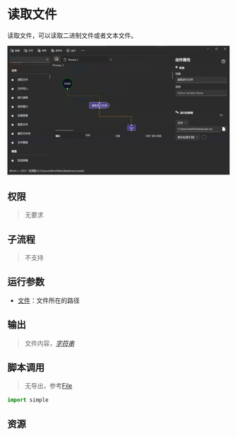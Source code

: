 # 读取文件 
读取文件，可以读取二进制文件或者文本文件。

![FileRead](./images/03.png ':size=90%')
## 权限
> 无要求
## 子流程
> 不支持


## 运行参数

* [文件](../../types/Path.md)：文件所在的路径


## 输出

> 文件内容，[*字符串*](../../types/String.md)    


## 脚本调用

> 无导出，参考[File](../../types/File.md)
```python
import simple


```

## 资源